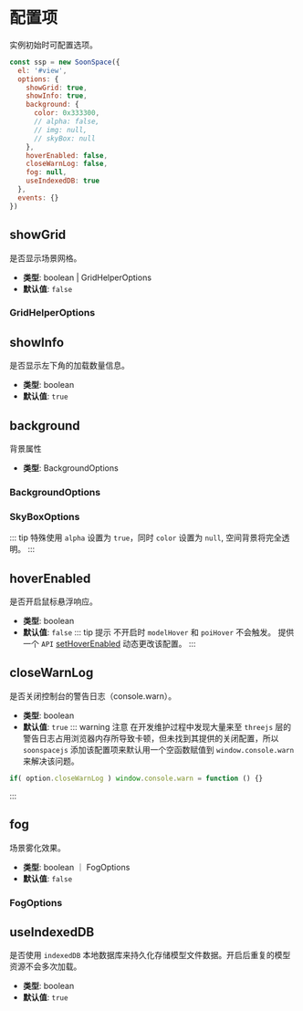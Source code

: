 # 配置项

实例初始时可配置选项。
```js
const ssp = new SoonSpace({
  el: '#view',
  options: {
    showGrid: true,
    showInfo: true,
    background: {
      color: 0x333300,
      // alpha: false,
      // img: null,
      // skyBox: null
    },
    hoverEnabled: false,
    closeWarnLog: false,
    fog: null,
    useIndexedDB: true
  },
  events: {}
})
```

<!-- showGrid -->
## showGrid 
是否显示场景网格。
- **类型**: boolean | GridHelperOptions
- **默认值**: `false`
### GridHelperOptions
<Docs-Table 
    :data="[
      { prop: 'size', desc: '网格尺寸', type: 'number', require: false, default: '1000' },
      { prop: 'divisions', desc: '网格横纵向分割格数', type: 'number', require: false, default: '20' },
      { prop: 'color', desc: '网格颜色', type: 'IColor', require: false, default: '#ffffff' },
    ]"
/>

<!-- showInfo -->
## showInfo
是否显示左下角的加载数量信息。
- **类型**: boolean
- **默认值**: `true`

<!-- background -->
## background
背景属性
- **类型**: BackgroundOptions
### BackgroundOptions
<Docs-Table 
    :data="[
      { prop: 'color', desc: '背景色，权重低于 img、skyBox', type: 'string | number ｜ null', require: false, default: '#000000' },
      { prop: 'alpha', desc: '背景色是否透明', type: 'boolean', require: false, default: 'false' },
      { prop: 'img', desc: '背景图路径，权重低于 skyBox', type: 'string', require: false, default: 'undefined' },
      { prop: 'skyBox', desc: '背景天空盒属性', type: 'string | SkyBoxOptions', require: false, default: 'undefined' }
    ]"
/>

### SkyBoxOptions
<Docs-Table 
    :data="[
      { prop: 'dirPath', desc: '图片文件夹路径', type: 'string', require: true, default: '' },
      { prop: 'fileNames', desc: '包围盒六张图片的名称集合', type: 'string[]', require: true, default: '' },
    ]"
/>
::: tip 特殊使用
  `alpha` 设置为 `true`，同时 `color` 设置为 `null`, 空间背景将完全透明。
:::

<!-- hoverEnabled -->
## hoverEnabled
是否开启鼠标悬浮响应。
- **类型**: boolean
- **默认值**: `false`
::: tip 提示
不开启时 `modelHover` 和 `poiHover` 不会触发。
提供一个 `API` [setHoverEnabled](../../api/advanced/dynamicconfig.html#setHoverEnabled) 动态更改该配置。
:::

<!-- closeWarnLog -->
## closeWarnLog
是否关闭控制台的警告日志（console.warn）。
- **类型**: boolean
- **默认值**: `true`
::: warning 注意
在开发维护过程中发现大量来至 `threejs` 层的警告日志占用浏览器内存所导致卡顿，但未找到其提供的关闭配置，所以 `soonspacejs` 添加该配置项来默认用一个空函数赋值到 `window.console.warn` 来解决该问题。
```js
if( option.closeWarnLog ) window.console.warn = function () {}
```
:::

<!-- fog -->
## fog
场景雾化效果。
- **类型**: boolean ｜ FogOptions
- **默认值**: `false`
### FogOptions
<Docs-Table 
    :data="[
      { prop: 'color', desc: '雾化颜色', type: 'IColor', require: false, default: '#cce0ff' },
      { prop: 'near', desc: '雾化近地点高度', type: 'number', require: false, default: '500' },
      { prop: 'far', desc: '雾化远地点高度', type: 'number', require: false, default: '50000' },
    ]"
/>

<!-- useIndexedDB -->
## useIndexedDB
是否使用 `indexedDB` 本地数据库来持久化存储模型文件数据。开启后重复的模型资源不会多次加载。
- **类型**: boolean
- **默认值**: `true` 
